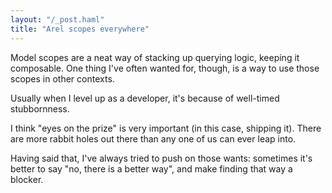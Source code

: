 ```yaml
---
layout: "/_post.haml"
title: "Arel scopes everywhere"
---
```



Model scopes are a neat way of stacking up querying logic, keeping it composable. One thing I've often wanted for, though, is a way to use those scopes in other contexts.

<aside>
Usually when I level up as a developer, it's because of well-timed stubbornness.

I think "eyes on the prize" is very important (in this case, shipping it). There are more rabbit holes out there than any one of us can ever leap into.

Having said that, I've always tried to push on those wants: sometimes it's better to say "no, there is a better way", and make finding that way a blocker.
</aside>
